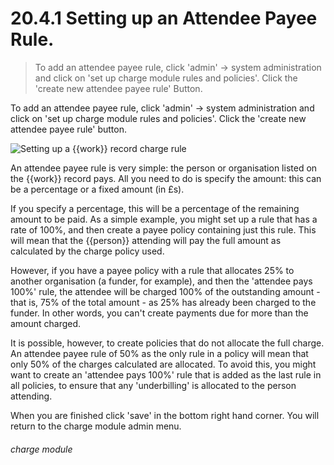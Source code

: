 # 20.4.1    Setting up an Attendee Payee Rule.

> To add an attendee payee rule, click 'admin' -> system administration and click on 'set up charge module rules and policies'. Click the 'create new attendee payee rule' Button. 

To add an attendee payee rule, click 'admin' -> system administration and click on 'set up charge module rules and policies'. Click the 'create new attendee payee rule' button. 

![Setting up a {{work}} record charge rule](xxxx.png)

An attendee payee rule is very simple: the person or organisation listed on the {{work}} record pays. All you need to do is specify the amount: this can be a percentage or a fixed amount (in £s). 

If you specify a percentage, this will be a percentage of the remaining amount to be paid. As a simple example, you might set up a rule that has a rate of 100%, and then create a payee policy containing just this rule. This will mean that the {{person}} attending will pay the full amount as calculated by the charge policy used. 

However, if you have a payee policy with a rule that allocates 25% to another organisation (a funder, for example), and then the 'attendee pays 100%' rule, the attendee will be charged 100% of the outstanding amount - that is, 75% of the total amount - as 25% has already been charged to the funder. In other words, you can't create payments due for more than the amount charged. 

It is possible, however, to create policies that do not allocate the full charge. An attendee payee rule of 50% as the only rule in a policy will mean that only 50% of the charges calculated are allocated. To avoid this, you might want to create an 'attendee pays 100%' rule that is added as the last rule in all policies, to ensure that any 'underbilling' is allocated to the person attending. 

When you are finished click 'save' in the bottom right hand corner. You will return to the charge module admin menu. 

###### charge module


